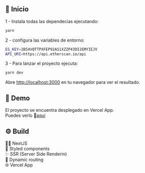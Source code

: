 ## 🏁 Inicio

1 - Instala todas las dependecias ejecutando:

```bash
yarn
```

2 - configura las variables de entorno:

```bash
ES_KEY=2B54VQTTPXFEP92AS1XZZP43DI2EMYIEJV
API_URI=https://api.etherscan.io/api
```

3 - Para lanzar el proyecto ejecuta:

```bash
yarn dev
```

Abre [http://localhost:3000](http://localhost:3000) en  tu navegador para ver el resultado.

## 💁 Demo

El proyecto se encuentra desplegado en Vercel App.  
Puedes verlo 🔗[aquí](https://ripio-challenge.vercel.app/)

## ⚙ Build
🧙‍♂️ NextJS  
💅 Styled components  
✨ SSR (Server Side Renderin)  
🔗 Dynamic routing  
🌐 Vercel App
